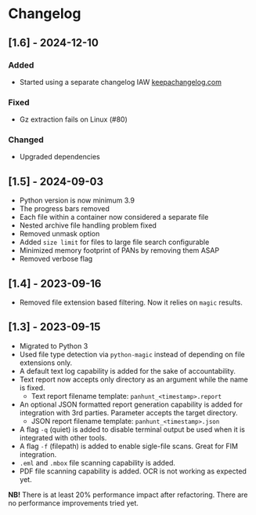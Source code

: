 # Changelog

## [1.6] - 2024-12-10

### Added

- Started using a separate changelog IAW [keepachangelog.com](https://keepachangelog.com/en/1.1.0/)

### Fixed

- Gz extraction fails on Linux (#80)

### Changed

- Upgraded dependencies

## [1.5] - 2024-09-03

- Python version is now minimum 3.9
- The progress bars removed
- Each file within a container now considered a separate file
- Nested archive file handling problem fixed
- Removed unmask option
- Added `size limit` for files to large file search configurable
- Minimized memory footprint of PANs by removing them ASAP
- Removed verbose flag

## [1.4] - 2023-09-16

- Removed file extension based filtering. Now it relies on `magic` results.

## [1.3] - 2023-09-15

- Migrated to Python 3
- Used file type detection via `python-magic` instead of depending on file extensions only.
- A default text log capability is added for the sake of accountability.
- Text report now accepts only directory as an argument while the name is fixed.
  - Text report filename template: `panhunt_<timestamp>.report`
- An optional JSON formatted report generation capability is added for integration with 3rd parties. Parameter accepts the target directory.
  - JSON report filename template: `panhunt_<timestamp>.json`
- A flag `-q` (quiet) is added to disable terminal output be used when it is integrated with other tools.
- A flag `-f` (filepath) is added to enable sigle-file scans. Great for FIM integration.
- `.eml` and `.mbox` file scanning capability is added.
- PDF file scanning capability is added. OCR is not working as expected yet.

**NB!** There is at least 20% performance impact after refactoring. There are no performance improvements tried yet.
